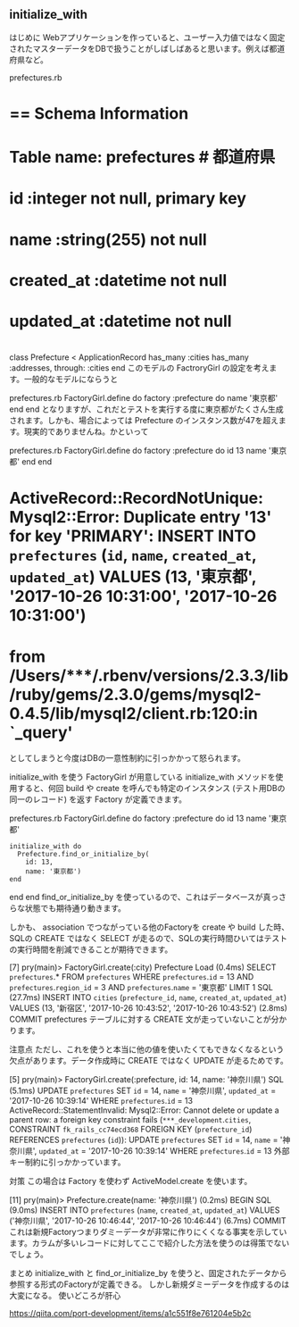 ## initialize_with

はじめに
Webアプリケーションを作っていると、ユーザー入力値ではなく固定されたマスターデータをDBで扱うことがしばしばあると思います。例えば都道府県など。

prefectures.rb
# == Schema Information
#
# Table name: prefectures # 都道府県
#
#  id         :integer          not null, primary key
#  name       :string(255)      not null
#  created_at :datetime         not null
#  updated_at :datetime         not null
#

class Prefecture < ApplicationRecord
  has_many :cities
  has_many :addresses, through: :cities
end
このモデルの FactroryGirl の設定を考えます。一般的なモデルにならうと

prefectures.rb
FactoryGirl.define do
  factory :prefecture do
    name '東京都'
  end
end
となりますが、これだとテストを実行する度に東京都がたくさん生成されます。しかも、場合によっては Prefecture のインスタンス数が47を超えます。現実的でありませんね。かといって

prefectures.rb
FactoryGirl.define do
  factory :prefecture do
    id 13
    name '東京都'
  end
end
# ActiveRecord::RecordNotUnique: Mysql2::Error: Duplicate entry '13' for key 'PRIMARY': INSERT INTO `prefectures` (`id`, `name`, `created_at`, `updated_at`) VALUES (13, '東京都', '2017-10-26 10:31:00', '2017-10-26 10:31:00')
# from /Users/***/.rbenv/versions/2.3.3/lib/ruby/gems/2.3.0/gems/mysql2-0.4.5/lib/mysql2/client.rb:120:in `_query'
としてしまうと今度はDBの一意性制約に引っかかって怒られます。

initialize_with を使う
FactoryGirl が用意している initialize_with メソッドを使用すると、何回 build や create を呼んでも特定のインスタンス (テスト用DBの同一のレコード) を返す Factory が定義できます。

prefectures.rb
FactoryGirl.define do
  factory :prefecture do
    id 13
    name '東京都'

    initialize_with do
      Prefecture.find_or_initialize_by(
        id: 13,
        name: '東京都')
    end
  end
end
find_or_initialize_by を使っているので、これはデータベースが真っさらな状態でも期待通り動きます。

しかも、 association でつながっている他のFactoryを create や build した時、SQLの CREATE ではなく SELECT が走るので、SQLの実行時間ひいてはテストの実行時間を削減できることが期待できます。

[7] pry(main)> FactoryGirl.create(:city)
  Prefecture Load (0.4ms)  SELECT  `prefectures`.* FROM `prefectures` WHERE `prefectures`.`id` = 13 AND `prefectures`.`region_id` = 3 AND `prefectures`.`name` = '東京都' LIMIT 1
  SQL (27.7ms)  INSERT INTO `cities` (`prefecture_id`, `name`, `created_at`, `updated_at`) VALUES (13, '新宿区', '2017-10-26 10:43:52', '2017-10-26 10:43:52')
   (2.8ms)  COMMIT
prefectures テーブルに対する CREATE 文が走っていないことが分かります。

注意点
ただし、これを使うと本当に他の値を使いたくてもできなくなるという欠点があります。データ作成時に CREATE ではなく UPDATE が走るためです。

[5] pry(main)> FactoryGirl.create(:prefecture, id: 14, name: '神奈川県')
  SQL (5.1ms)  UPDATE `prefectures` SET `id` = 14, `name` = '神奈川県', `updated_at` = '2017-10-26 10:39:14' WHERE `prefectures`.`id` = 13
ActiveRecord::StatementInvalid: Mysql2::Error: Cannot delete or update a parent row: a foreign key constraint fails (`***_development`.`cities`, CONSTRAINT `fk_rails_cc74ecd368` FOREIGN KEY (`prefecture_id`) REFERENCES `prefectures` (`id`)): UPDATE `prefectures` SET `id` = 14, `name` = '神奈川県', `updated_at` = '2017-10-26 10:39:14' WHERE `prefectures`.`id` = 13
外部キー制約に引っかかっています。

対策
この場合は Factory を使わず ActiveModel.create を使います。

[11] pry(main)> Prefecture.create(name: '神奈川県')
   (0.2ms)  BEGIN
  SQL (9.0ms)  INSERT INTO `prefectures` (`name`, `created_at`, `updated_at`) VALUES ('神奈川県', '2017-10-26 10:46:44', '2017-10-26 10:46:44')
   (6.7ms)  COMMIT
これは新規Factoryつまりダミーデータが非常に作りにくくなる事実を示しています。カラムが多いレコードに対してここで紹介した方法を使うのは得策でないでしょう。

まとめ
initialize_with と find_or_initialize_by を使うと、固定されたデータから参照する形式のFactoryが定義できる。
しかし新規ダミーデータを作成するのは大変になる。
使いどころが肝心

https://qiita.com/port-development/items/a1c551f8e761204e5b2c